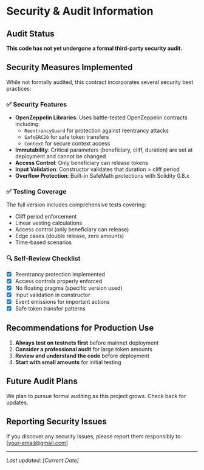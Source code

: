 # Security & Audit Information

## Audit Status

**This code has not yet undergone a formal third-party security audit.**

## Security Measures Implemented

While not formally audited, this contract incorporates several security best practices:

### ✅ Security Features
- **OpenZeppelin Libraries**: Uses battle-tested OpenZeppelin contracts including:
  - `ReentrancyGuard` for protection against reentrancy attacks
  - `SafeERC20` for safe token transfers
  - `Context` for secure context access
- **Immutability**: Critical parameters (beneficiary, cliff, duration) are set at deployment and cannot be changed
- **Access Control**: Only beneficiary can release tokens
- **Input Validation**: Constructor validates that duration > cliff period
- **Overflow Protection**: Built-in SafeMath protections with Solidity 0.8.x

### ✅ Testing Coverage
The full version includes comprehensive tests covering:
- Cliff period enforcement
- Linear vesting calculations
- Access control (only beneficiary can release)
- Edge cases (double release, zero amounts)
- Time-based scenarios

### 🔍 Self-Review Checklist
- [x] Reentrancy protection implemented
- [x] Access controls properly enforced
- [x] No floating pragma (specific version used)
- [x] Input validation in constructor
- [x] Event emissions for important actions
- [x] Safe token transfer patterns

## Recommendations for Production Use

1. **Always test on testnets first** before mainnet deployment
2. **Consider a professional audit** for large token amounts
3. **Review and understand the code** before deployment
4. **Start with small amounts** for initial testing

## Future Audit Plans

We plan to pursue formal auditing as this project grows. Check back for updates.

## Reporting Security Issues

If you discover any security issues, please report them responsibly to: [your-email@gmail.com]

---

*Last updated: [Current Date]*
